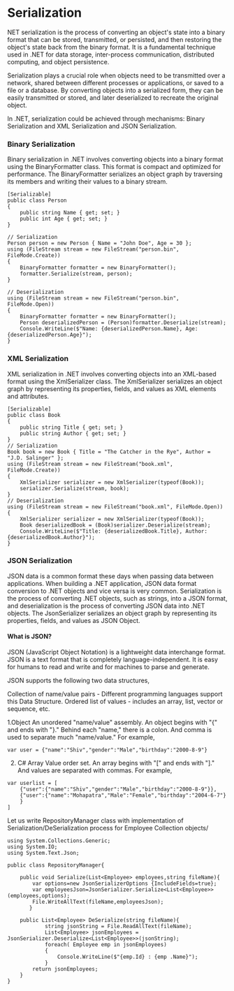 # Serialization

NET serialization is the process of converting an object's state into a binary format that can be stored, transmitted, or persisted, and then restoring the object's state back from the binary format. It is a fundamental technique used in .NET for data storage, inter-process communication, distributed computing, and object persistence.


Serialization plays a crucial role when objects need to be transmitted over a network, shared between different processes or applications, or saved to a file or a database. By converting objects into a serialized form, they can be easily transmitted or stored, and later deserialized to recreate the original object.

In .NET, serialization could be  achieved through  mechanisms: Binary Serialization and XML Serialization and JSON Serialization.

### Binary Serialization

Binary serialization in .NET involves converting objects into a binary format using the BinaryFormatter class. This format is compact and optimized for performance. The BinaryFormatter serializes an object graph by traversing its members and writing their values to a binary stream.

```
[Serializable]
public class Person
{
    public string Name { get; set; }
    public int Age { get; set; }
}

// Serialization
Person person = new Person { Name = "John Doe", Age = 30 };
using (FileStream stream = new FileStream("person.bin", FileMode.Create))
{
    BinaryFormatter formatter = new BinaryFormatter();
    formatter.Serialize(stream, person);
}

// Deserialization
using (FileStream stream = new FileStream("person.bin", FileMode.Open))
{
    BinaryFormatter formatter = new BinaryFormatter();
    Person deserializedPerson = (Person)formatter.Deserialize(stream);
    Console.WriteLine($"Name: {deserializedPerson.Name}, Age: {deserializedPerson.Age}");
}
```

### XML Serialization
XML serialization in .NET involves converting objects into an XML-based format using the XmlSerializer class. The XmlSerializer serializes an object graph by representing its properties, fields, and values as XML elements and attributes.

```
[Serializable]
public class Book
{
    public string Title { get; set; }
    public string Author { get; set; }
}
// Serialization
Book book = new Book { Title = "The Catcher in the Rye", Author = "J.D. Salinger" };
using (FileStream stream = new FileStream("book.xml", FileMode.Create))
{
    XmlSerializer serializer = new XmlSerializer(typeof(Book));
    serializer.Serialize(stream, book);
}
// Deserialization
using (FileStream stream = new FileStream("book.xml", FileMode.Open))
{
    XmlSerializer serializer = new XmlSerializer(typeof(Book));
    Book deserializedBook = (Book)serializer.Deserialize(stream);
    Console.WriteLine($"Title: {deserializedBook.Title}, Author: {deserializedBook.Author}");
}
```

### JSON Serialization

JSON data is a common format these days when passing data between applications. When building a .NET application, JSON data format conversion to .NET objects and vice versa is very common. Serialization is the process of converting .NET objects, such as strings, into a JSON format, and deserialization is the process of converting JSON data into .NET objects. The JsonSerializer serializes an object graph by representing its properties, fields, and values as JSON Object.

#### What is JSON?
JSON (JavaScript Object Notation) is a lightweight data interchange format. JSON is a text format that is completely language-independent. It is easy for humans to read and write and for machines to parse and generate. 

JSON supports the following two data structures,

Collection of name/value pairs - Different programming languages support this Data Structure.
Ordered list of values - includes an array, list, vector or sequence, etc. 

1.Object
An unordered "name/value" assembly. An object begins with "{" and ends with "}." Behind each "name," there is a colon. And comma is used to separate much "name/value." For example,
```
var user = {"name":"Shiv","gender":"Male","birthday":"2000-8-9"}
```

2. C# Array
Value order set. An array begins with "[" and ends with "]." And values are separated with commas. For example,
```
var userlist = [
    {"user":{"name":"Shiv","gender":"Male","birthday":"2000-8-9"}},
    {"user":{"name":"Mohapatra","Male":"Female","birthday":"2004-6-7"}
    }
]
```

Let us write RepositoryManager class with implementation of Serialization/DeSerialization process for 
Employee Collection objects/


```
using System.Collections.Generic;
using System.IO;
using System.Text.Json;

public class RepositoryManager{

    public void Serialize(List<Employee> employees,string fileName){
        var options=new JsonSerializerOptions {IncludeFields=true};
        var employeesJson=JsonSerializer.Serialize<List<Employee>>(employees,options);
        File.WriteAllText(fileName,employeesJson);
       }

    public List<Employee> DeSerialize(string fileName){
            string jsonString = File.ReadAllText(fileName);
            List<Employee> jsonEmployees = JsonSerializer.Deserialize<List<Employee>>(jsonString);
            foreach( Employee emp in jsonEmployees)
            {
                Console.WriteLine($"{emp.Id} : {emp .Name}");   
            }     
        return jsonEmployees;
    }
}
```